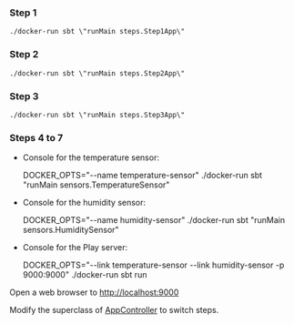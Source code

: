 
### Step 1

    ./docker-run sbt \"runMain steps.Step1App\"

### Step 2

    ./docker-run sbt \"runMain steps.Step2App\"

### Step 3

    ./docker-run sbt \"runMain steps.Step3App\"

### Steps 4 to 7

   - Console for the temperature sensor:

        DOCKER_OPTS="--name temperature-sensor" ./docker-run sbt \"runMain sensors.TemperatureSensor\"

   - Console for the humidity sensor:

        DOCKER_OPTS="--name humidity-sensor" ./docker-run sbt \"runMain sensors.HumiditySensor\"

   - Console for the Play server:

        DOCKER_OPTS="--link temperature-sensor --link humidity-sensor -p 9000:9000" ./docker-run sbt run

Open a web browser to [http://localhost:9000](http://localhost:9000)

Modify the superclass of [AppController](app/controllers/AppController.scala) to switch steps.

